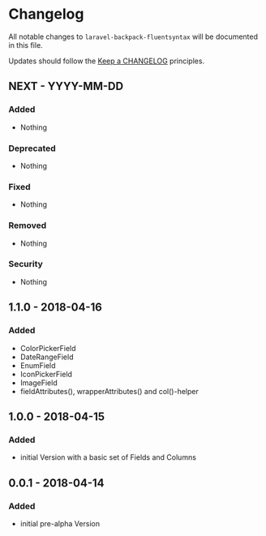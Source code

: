 # Changelog

All notable changes to `laravel-backpack-fluentsyntax` will be documented in this file.

Updates should follow the [Keep a CHANGELOG](http://keepachangelog.com/) principles.

## NEXT - YYYY-MM-DD

### Added
- Nothing

### Deprecated
- Nothing

### Fixed
- Nothing

### Removed
- Nothing

### Security
- Nothing

## 1.1.0 - 2018-04-16

### Added
- ColorPickerField
- DateRangeField
- EnumField
- IconPickerField
- ImageField
- fieldAttributes(), wrapperAttributes() and col()-helper

## 1.0.0 - 2018-04-15

### Added
- initial Version with a basic set of Fields and Columns

## 0.0.1 - 2018-04-14

### Added
- initial pre-alpha Version
